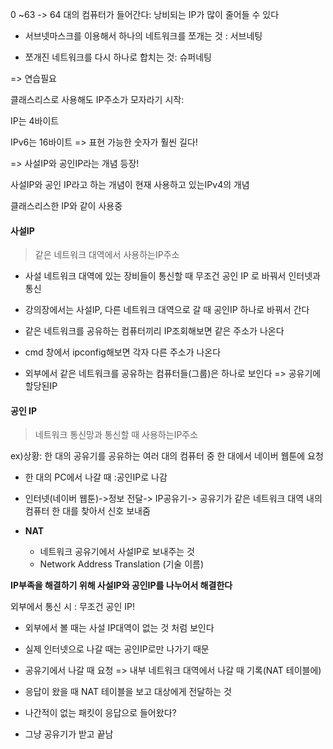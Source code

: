 0 ~63 -> 64 대의 컴퓨터가 들어간다: 낭비되는 IP가 많이 줄어들 수 있다

- 서브넷마스크를 이용해서 하나의 네트워크를 쪼개는 것 : 서브네팅

- 쪼개진 네트워크를 다시 하나로 합치는 것: 슈퍼네팅

=> 연습필요

클래스리스로 사용해도 IP주소가 모자라기 시작: 

IP는 4바이트

IPv6는 16바이트 => 표현 가능한 숫자가 훨씬 길다!



=> 사설IP와 공인IP라는 개념 등장!

사설IP와 공인 IP라고 하는 개념이 현재 사용하고 있는IPv4의 개념

클래스리스한 IP와 같이 사용중



#### 사설IP

> 같은 네트워크 대역에서 사용하는IP주소

- 사설 네트워크 대역에 있는 장비들이 통신할 때 무조건 공인 IP 로 바꿔서 인터넷과 통신

- 강의장에서는 사설IP, 다른 네트워크 대역으로 갈 때 공인IP 하나로 바꿔서 간다

- 같은 네트워크를 공유하는 컴퓨터끼리 IP조회해보면 같은 주소가 나온다

- cmd 창에서 ipconfig해보면 각자 다른 주소가 나온다

- 외부에서 같은 네트워크를 공유하는 컴퓨터들(그룹)은 하나로 보인다 => 공유기에 할당된IP

  

#### 공인 IP

> 네트워크 통신망과 통신할 때 사용하는IP주소



ex)상황:  한 대의 공유기를 공유하는 여러 대의 컴퓨터 중 한 대에서 네이버 웹툰에 요청

- 한 대의 PC에서 나갈 때 :공인IP로 나감

- 인터넷(네이버 웹툰)->정보 전달->  IP공유기-> 공유기가 같은 네트워크 대역 내의 컴퓨터 한 대를 찾아서 신호 보내줌

- **NAT**

  - 네트워크 공유기에서 사설IP로 보내주는 것
  - Network Address Translation (기술 이름)

  

**IP부족을 해결하기 위해 사설IP와 공인IP를 나누어서 해결한다**



외부에서 통신 시 : 무조건 공인 IP!

- 외부에서 볼 때는 사설 IP대역이 없는 것 처럼 보인다
- 실제 인터넷으로 나갈 때는 공인IP로만 나가기 때문
- 공유기에서 나갈 때 요청 => 내부 네트워크 대역에서 나갈 때 기록(NAT 테이블에)
- 응답이 왔을 때 NAT 테이블을 보고 대상에게 전달하는 것





- 나간적이 없는 패킷이 응답으로 들어왔다?
- 그냥 공유기가 받고 끝남

